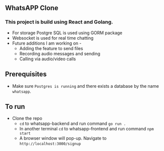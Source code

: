 ## WhatsAPP Clone
### This project is build using React and Golang.
* For storage Postgre SQL is used using GORM package
* Websocket is used for real time chatting
* Future additions I am working on - 
    * Adding the feature to send files
    * Recording audio messages and sending
    * Calling via audio/video calls

## Prerequisites
* Make sure `Postgres is running` and there exists a database by the name `whatsapp`.

## To run
* Clone the repo
    * `cd` to whatsapp-backend and run command `go run .`
    * In another terminal `cd` to whatsapp-frontend and run command `npm start`
    * A browser window will pop-up. Navigate to `http://localhost:3000/signup`